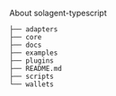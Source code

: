 About solagent-typescript

```shell
├── adapters
├── core
├── docs
├── examples
├── plugins
├── README.md
├── scripts
└── wallets
```